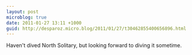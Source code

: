 ```yaml
---
layout: post
microblog: true
date: 2011-01-27 13:11 +1000
guid: http://desparoz.micro.blog/2011/01/27/t30462855400656896.html
---
```

Haven't dived North Solitary, but looking forward to diving it sometime.
